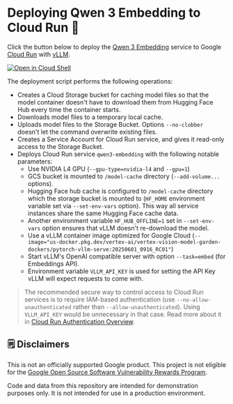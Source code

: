 # Deploying Qwen 3 Embedding to Cloud Run 🚀

Click the button below to deploy the [Qwen 3 Embedding](https://qwenlm.github.io/blog/qwen3-embedding/) service to Google [Cloud Run](https://console.cloud.google.com/run?utm_campaign=CDR_0xc245fc42_default_b423604648&utm_medium=external&utm_source=social) with [vLLM](https://docs.vllm.ai/).

[![Open in Cloud Shell](https://gstatic.com/cloudssh/images/open-btn.svg)](https://shell.cloud.google.com/cloudshell/?terminal=true&show=terminal&cloudshell_git_repo=https://github.com/vladkol/qwen-3-enbedding-cloud-run&cloudshell_tutorial=tutorial.md&utm_campaign=CDR_0xc245fc42_default_b423604648&utm_medium=external&utm_source=social)

The deployment script performs the following operations:

* Creates a Cloud Storage bucket for caching model files
so that the model container doesn't have to download them
from Hugging Face Hub every time the container starts.
* Downloads model files to a temporary local cache.
* Uploads model files to the Storage Bucket. Options `--no-clobber` doesn't let the command overwrite existing files.
* Creates a Service Account for Cloud Run service, and gives it read-only access to the Storage Bucket.
* Deploys Cloud Run service `qwen3-embedding` with the following notable parameters:
    * Use NVIDIA L4 GPU (`--gpu-type=nvidia-l4` and `--gpu=1`)
    * GCS bucket is mounted to `/model-cache` directory (`--add-volume...` options).
    * Hugging Face hub cache is configured to `/model-cache` directory which the storage bucket is mounted to
    (`HF_HOME` environment variable set via `--set-env-vars` option).
    This way all service instances share the same Hugging Face cache data.
    * Another environment variable `HF_HUB_OFFLINE=1` set in `--set-env-vars` option ensures that
    vLLM doesn't re-download the model.
    * Use a vLLM container image optimized for Google Cloud (`--image="us-docker.pkg.dev/vertex-ai/vertex-vision-model-garden-dockers/pytorch-vllm-serve:20250601_0916_RC01"`)
    * Start vLLM's OpenAI compatible server with option `--task=embed` (for Embeddings API).
    * Environment variable `VLLM_API_KEY` is used for setting the API Key vLLM will expect requests to come with.

> The recommended secure way to control access to Cloud Run services is to require IAM-based authentication
(use `--no-allow-unauthenticated` rather than `--allow-unauthenticated`). Using `VLLM_API_KEY` would be unnecessary in that case.
Read more about it in [Cloud Run Authentication Overview](https://cloud.google.com/run/docs/authenticating/overview).

## 🗒️ Disclaimers

This is not an officially supported Google product. This project is not eligible for the [Google Open Source Software Vulnerability Rewards Program](https://bughunters.google.com/open-source-security).

Code and data from this repository are intended for demonstration purposes only. It is not intended for use in a production environment.
